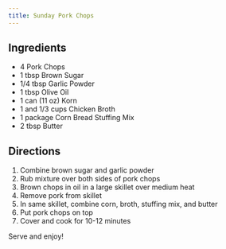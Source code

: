 ```yaml
---
title: Sunday Pork Chops
---
```

## Ingredients
* 4 Pork Chops
* 1 tbsp Brown Sugar
* 1/4 tbsp Garlic Powder
* 1 tbsp Olive Oil
* 1 can (11 oz) Korn
* 1 and 1/3 cups Chicken Broth
* 1 package Corn Bread Stuffing Mix
* 2 tbsp Butter

## Directions
1. Combine brown sugar and garlic powder
2. Rub mixture over both sides of pork chops
3. Brown chops in oil in a large skillet over medium heat
4. Remove pork from skillet
5. In same skillet, combine corn, broth, stuffing mix, and butter
6. Put pork chops on top
7. Cover and cook for 10-12 minutes

Serve and enjoy!
